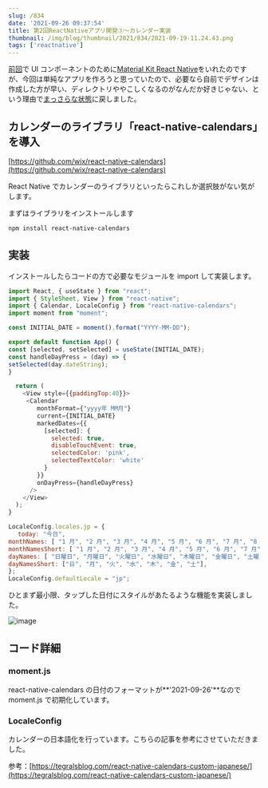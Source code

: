 ```yaml
---
slug: /834
date: '2021-09-26 09:37:54'
title: 第2回ReactNativeアプリ開発③〜カレンダー実装
thumbnail: /img/blog/thumbnail/2021/834/2021-09-19-11.24.43.png
tags: ['reactnative']
---
```

[前回](https://totolog34.com/827/)で UI コンポーネントのために[Material Kit React Native](https://www.creative-tim.com/product/material-kit-react-native)をいれたのですが、今回は単純なアプリを作ろうと思っていたので、必要なら自前でデザインは作成した方が早い、ディレクトリややこしくなるのがなんだか好きじゃない、という理由で[まっさらな状態](https://totolog34.com/813/)に戻しました。

## カレンダーのライブラリ「react-native-calendars」を導入

[https://github.com/wix/react-native-calendars](https://github.com/wix/react-native-calendars)

React Native でカレンダーのライブラリといったらこれしか選択肢がない気がします。

まずはライブラリをインストールします

```sh
npm install react-native-calendars
```

## 実装

インストールしたらコードの方で必要なモジュールを import して実装します。

```javascript
import React, { useState } from "react";
import { StyleSheet, View } from "react-native";
import { Calendar, LocaleConfig } from "react-native-calendars";
import moment from "moment";

const INITIAL_DATE = moment().format("YYYY-MM-DD");

export default function App() {
const [selected, setSelected] = useState(INITIAL_DATE);
const handleDayPress = (day) => {
setSelected(day.dateString);
}

  return (
    <View style={{paddingTop:40}}>
     <Calendar
        monthFormat={"yyyy年 MM月"}
        current={INITIAL_DATE}
        markedDates={{
          [selected]: {
            selected: true,
            disableTouchEvent: true,
            selectedColor: 'pink',
            selectedTextColor: 'white'
          }
        }}
        onDayPress={handleDayPress}
      />
    </View>
  );
}

LocaleConfig.locales.jp = {
　 today: "今日",
monthNames: [ "1 月", "2 月", "3 月", "4 月", "5 月", "6 月", "7 月", "8 月", "9 月", "10 月", "11 月", "12 月", ],
monthNamesShort: [ "1 月", "2 月", "3 月", "4 月", "5 月", "6 月", "7 月", "8 月", "9 月", "10 月", "11 月", "12 月", ],
dayNames: [ "日曜日", "月曜日", "火曜日", "水曜日", "木曜日", "金曜日", "土曜日", ],
dayNamesShort: ["日", "月", "火", "水", "木", "金", "土"],
};
LocaleConfig.defaultLocale = "jp";
```

ひとまず最小限、タップした日付にスタイルがあたるような機能を実装しました。

![image](../../../../images/2021/09/2021-09-26-9.09.30.png)

## コード詳細

### moment.js

react-native-calendars の日付のフォーマットが**'2021-09-26'**なので moment.js で初期化しています。

### LocaleConfig

カレンダーの日本語化を行っています。こちらの記事を参考にさせていただきました。

参考：[https://tegralsblog.com/react-native-calendars-custom-japanese/](https://tegralsblog.com/react-native-calendars-custom-japanese/)
